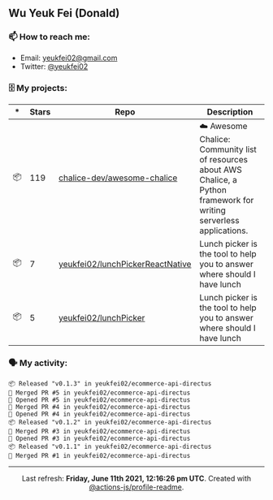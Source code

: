 ## Wu Yeuk Fei (Donald)

### 📫 How to reach me:

- Email: [yeukfei02@gmail.com](yeukfei02@gmail.com)
- Twitter: [@yeukfei02](https://twitter.com/yeukfei02)

### 🗄 My projects:

|*|Stars|Repo|Description|
|---|---|---|---|
| 📦 | 119 | [chalice-dev/awesome-chalice](https://github.com/chalice-dev/awesome-chalice) | ☁️ Awesome Chalice: Community list of resources about AWS Chalice, a Python framework for writing serverless applications. |
| 📦 | 7 | [yeukfei02/lunchPickerReactNative](https://github.com/yeukfei02/lunchPickerReactNative) | Lunch picker is the tool to help you to answer where should I have lunch |
| 📦 | 5 | [yeukfei02/lunchPicker](https://github.com/yeukfei02/lunchPicker) | Lunch picker is the tool to help you to answer where should I have lunch |

### 🗣 My activity:

```
📦 Released "v0.1.3" in yeukfei02/ecommerce-api-directus
🎉 Merged PR #5 in yeukfei02/ecommerce-api-directus
💪 Opened PR #5 in yeukfei02/ecommerce-api-directus
🎉 Merged PR #4 in yeukfei02/ecommerce-api-directus
💪 Opened PR #4 in yeukfei02/ecommerce-api-directus
📦 Released "v0.1.2" in yeukfei02/ecommerce-api-directus
🎉 Merged PR #3 in yeukfei02/ecommerce-api-directus
💪 Opened PR #3 in yeukfei02/ecommerce-api-directus
📦 Released "v0.1.1" in yeukfei02/ecommerce-api-directus
🎉 Merged PR #1 in yeukfei02/ecommerce-api-directus
```

---

<p align="center">Last refresh: <b>Friday, June 11th 2021, 12:16:26 pm UTC</b>. Created with <a href=https://github.com/marketplace/actions/profile-readme>@actions-js/profile-readme</a>.</p>
